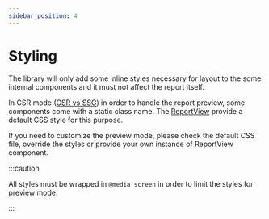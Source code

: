 ```yaml
---
sidebar_position: 4
---
```


# Styling

The library will only add some inline styles necessary for layout to the some internal components and it must not affect the report itself.

In CSR mode ([CSR vs SSG](./csr-vs-ssg)) in order to handle the report preview, some components come with a static class name. The [ReportView](./components/report/report-view) provide a default CSS style for this purpose.

If you need to customize the preview mode, please check the default CSS file, override the styles or provide your own instance of ReportView component.

:::caution

All styles must be wrapped in `@media screen` in order to limit the styles for preview mode.

:::
